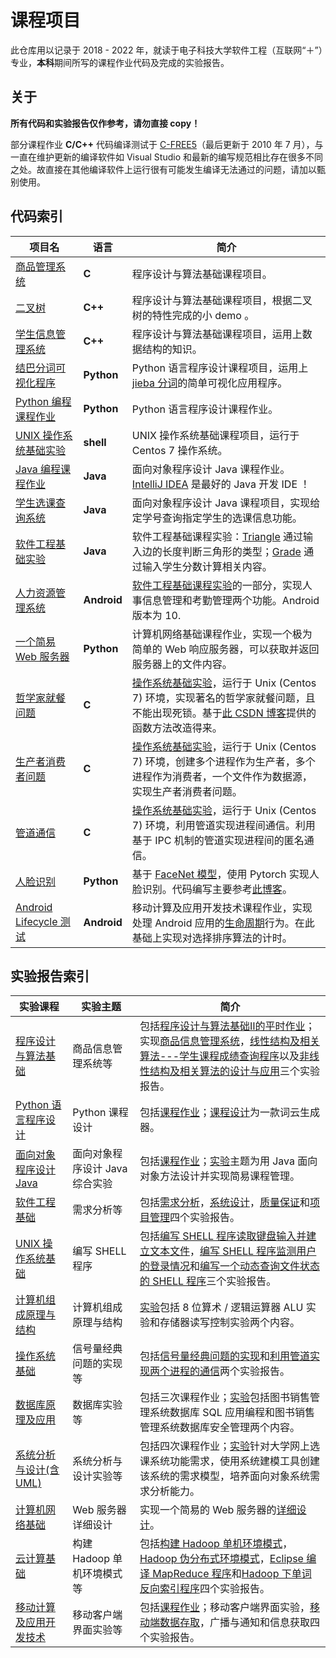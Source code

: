 # 课程项目

此仓库用以记录于 2018 - 2022 年，就读于电子科技大学软件工程（互联网“＋”）专业，**本科**期间所写的课程作业代码及完成的实验报告。

## 关于

**所有代码和实验报告仅作参考，请勿直接 copy！**

部分课程作业 **C/C++** 代码编译测试于 [C-FREE5](http://www.programarts.com/cfree_ch/)（最后更新于 2010 年 7 月），与一直在维护更新的编译软件如 Visual Studio 和最新的编写规范相比存在很多不同之处。故直接在其他编译软件上运行很有可能发生编译无法通过的问题，请加以甄别使用。

## 代码索引

项目名|语言|简介
---|---|---
[商品管理系统](./c-GoodsManageSys)|**C**|程序设计与算法基础课程项目。
[二叉树](./cpp-BinaryTree)|**C++**|程序设计与算法基础课程项目，根据二叉树的特性完成的小 demo 。
[学生信息管理系统](./cpp-StudentsManageSys)|**C++**|程序设计与算法基础课程项目，运用上数据结构的知识。
[结巴分词可视化程序](./python-jieba-WordsCloudMaker)|**Python**|Python 语言程序设计课程项目，运用上 [jieba 分词](https://github.com/fxsjy/jieba)的简单可视化应用程序。
[Python 编程课程作业](./python-Coursework)|**Python** |Python 语言程序设计课程作业。
[UNIX 操作系统基础实验](./shell-SimpleExperiment)|**shell**|UNIX 操作系统基础课程项目，运行于 Centos 7 操作系统。
[Java 编程课程作业](./java-Coursework)|**Java**|面向对象程序设计 Java 课程作业。[IntelliJ IDEA](https://www.jetbrains.com/idea/) 是最好的 Java 开发 IDE ！
[学生选课查询系统](./java-StudentsQuerySys)|**Java**|面向对象程序设计 Java 课程项目，实现给定学号查询指定学生的选课信息功能。
[软件工程基础实验](./java-SoftwareEngineering)|**Java**|软件工程基础课程实验：[Triangle](./java-SoftwareEngineering/Triangle.java) 通过输入边的长度判断三角形的类型；[Grade](./java-SoftwareEngineering/Grade.java) 通过输入学生分数计算相关内容。
[人力资源管理系统](./java-SoftwareEngineering/HrManagerSys)|**Android**|[软件工程基础课程实验](./java-SoftwareEngineering)的一部分，实现人事信息管理和考勤管理两个功能。Android 版本为 10.
[一个简易 Web 服务器](./python-TCPServer)|**Python**|计算机网络基础课程作业，实现一个极为简单的 Web 响应服务器，可以获取并返回服务器上的文件内容。
[哲学家就餐问题](./c-OperatingSystemBasics/philosopher.c)|**C**|[操作系统基础实验](./c-OperatingSystemBasics)，运行于 Unix (Centos 7) 环境，实现著名的哲学家就餐问题，且不能出现死锁。基于[此 CSDN 博客](https://blog.csdn.net/thelostlamb/article/details/80741319)提供的函数方法改造得来。
[生产者消费者问题](./c-OperatingSystemBasics/producer-consumer.c)|**C**|[操作系统基础实验](./c-OperatingSystemBasics)，运行于 Unix (Centos 7) 环境，创建多个进程作为生产者，多个进程作为消费者，一个文件作为数据源，实现生产者消费者问题。
[管道通信](./c-OperatingSystemBasics/pipe.c)|**C**|[操作系统基础实验](./c-OperatingSystemBasics)，运行于 Unix (Centos 7) 环境，利用管道实现进程间通信。利用基于 IPC 机制的管道实现进程间的匿名通信。
[人脸识别](./python-FaceRecognition)|**Python**|基于 [FaceNet 模型](https://arxiv.org/pdf/1503.03832)，使用 Pytorch 实现人脸识别。代码编写主要参考[此博客](https://www.cnblogs.com/muyisun/p/13338098.html)。
[Android Lifecycle 测试](./android-LifecycleTest)|**Android**|移动计算及应用开发技术课程作业，实现处理 Android 应用的[生命周期](https://developer.android.com/guide/components/activities/activity-lifecycle)行为。在此基础上实现对选择排序算法的计时。

## 实验报告索引

实验课程|实验主题|简介
---|---|---
[程序设计与算法基础](./pdf-程序设计与算法基础)|商品信息管理系统等|包括[程序设计与算法基础Ⅱ的平时作业](./pdf-程序设计与算法基础/程序设计与算法基础Ⅱ_作业.pdf)；实现[商品信息管理系统](./pdf-程序设计与算法基础/程序设计与算法基础Ⅰ_实验_实验报告.pdf)，[线性结构及相关算法---学生课程成绩查询程序](./pdf-程序设计与算法基础/程序设计与算法基础Ⅱ_实验%201_实验报告.pdf)以及[非线性结构及相关算法的设计与应用](./pdf-程序设计与算法基础/程序设计与算法基础Ⅱ_实验%202_实验报告.pdf)三个实验报告。
[Python 语言程序设计](./pdf-Python%20语言程序设计)|Python 课程设计|包括[课程作业](./pdf-Python%20语言程序设计/《Python%20语言程序设计》平时作业.pdf)；[课程设计](./pdf-Python%20语言程序设计/《Python%20语言程序设计》期末课程设计.pdf)为一款词云生成器。
[面向对象程序设计 Java](./pdf-面向对象程序设计%20Java)|面向对象程序设计 Java 综合实验|包括[课程作业](./pdf-面向对象程序设计%20Java/Java_平时作业.pdf)；[实验](./pdf-面向对象程序设计%20Java/Java_实验.pdf)主题为用 Java 面向对象方法设计并实现简易课程管理。
[软件工程基础](./pdf-软件工程基础)|需求分析等|包括[需求分析](./pdf-软件工程基础/实验%201.pdf)，[系统设计](./pdf-软件工程基础/实验%202.pdf)，[质量保证](./pdf-软件工程基础/实验%203.pdf)和[项目管理](./pdf-软件工程基础/实验%204.pdf)四个实验报告。
[UNIX 操作系统基础](./pdf-UNIX%20操作系统基础)|编写 SHELL 程序|包括[编写 SHELL 程序读取键盘输入并建立文本文件](./pdf-UNIX%20操作系统基础/实验1%20-%20文本建立与键盘输入.pdf)，[编写 SHELL 程序监测用户的登录情况](./pdf-UNIX%20操作系统基础/实验2%20-%20用户登录监测.pdf)和[编写一个动态查询文件状态的 SHELL 程序](./pdf-UNIX%20操作系统基础/实验3%20-%20文件状态查询.pdf)三个实验报告。
[计算机组成原理与结构](./pdf-计算机组成原理与结构)|计算机组成原理与结构|[实验](./pdf-计算机组成原理与结构/计算机组成原理与结构实验报告.pdf)包括 8 位算术 / 逻辑运算器 ALU 实验和存储器读写控制实验两个内容。
[操作系统基础](./pdf-操作系统基础)|信号量经典问题的实现等|包括[信号量经典问题的实现](./pdf-操作系统基础/实验1%20-%20信号量经典问题的实现.pdf)和[利用管道实现两个进程的通信](./pdf-操作系统基础/实验2%20-%20利用管道实现两个进程的通信.pdf)两个实验报告。
[数据库原理及应用](./pdf-数据库原理及应用)|数据库实验等|包括三次课程作业；[实验](./pdf-数据库原理及应用/实验.pdf)包括图书销售管理系统数据库 SQL 应用编程和图书销售管理系统数据库安全管理两个内容。
[系统分析与设计(含UML)](./pdf-系统分析与设计(含UML))|系统分析与设计实验等|包括四次课程作业；[实验](./pdf-系统分析与设计(含UML)/2019-2020-2《系统分析与设计(含UML)》实验报告.pdf)针对大学网上选课系统功能需求，使用系统建模工具创建该系统的需求模型，培养面向对象系统需求分析能力。
[计算机网络基础](./pdf-计算机网络基础)|Web 服务器详细设计|实现一个简易的 Web 服务器的[详细设计](pdf-计算机网络基础/Web%20服务器详细设计.pdf)。
[云计算基础](./pdf-云计算基础)|构建 Hadoop 单机环境模式等|包括[构建 Hadoop 单机环境模式](./pdf-云计算基础/实验1%20-%20构建%20Hadoop%20单机环境模式.pdf)，[Hadoop 伪分布式环境模式](./pdf-云计算基础/实验2%20-%20Hadoop%20伪分布式环境模式.pdf)，[Eclipse 编译 MapReduce 程序](./pdf-云计算基础/实验3%20-%20Eclipse%20编译%20MapReduce%20程序.pdf)和[Hadoop 下单词反向索引程序](./pdf-云计算基础/实验4%20-%20Hadoop%20下单词反向索引程序.pdf)四个实验报告。
[移动计算及应用开发技术](./pdf-移动计算及应用开发技术)|移动客户端界面实验等|包括[课程作业](./pdf-移动计算及应用开发技术/移动计算及应用开发技术作业.pdf)；移动客户端界面实验，[移动端数据存取](./pdf-移动计算及应用开发技术/实验%202%20-%20移动端数据存取.pdf)，广播与通知和信息获取四个实验报告。
